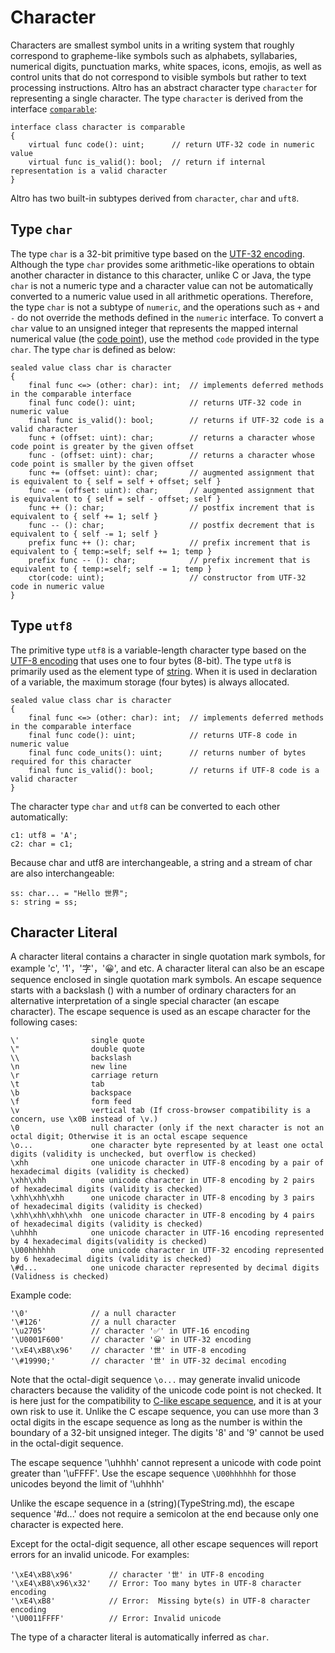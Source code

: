 # Character

Characters are smallest symbol units in a writing system that roughly correspond to grapheme-like symbols such as alphabets, syllabaries, numerical digits, punctuation marks, white spaces, icons, emojis, as well as control units that do not correspond to visible symbols but rather to text processing instructions. Altro has an abstract character type `character` for representing a single character. The type `character` is derived from the interface [`comparable`](TypeComparable.md):
```altro
interface class character is comparable
{
    virtual func code(): uint;      // return UTF-32 code in numeric value
    virtual func is_valid(): bool;  // return if internal representation is a valid character
}
```
Altro has two built-in subtypes derived from `character`, `char` and `uft8`.

## Type `char`

The type `char` is a 32-bit primitive type based on the [UTF-32 encoding](https://en.wikipedia.org/wiki/UTF-32). Although the type `char` provides some arithmetic-like operations to obtain another character in distance to this character, unlike C or Java, the type `char` is not a numeric type and a character value can not be automatically converted to a numeric value used in all arithmetic operations. Therefore, the type `char` is not a subtype of `numeric`, and the operations such as `+` and `-` do not override the methods defined in the `numeric` interface. To convert a `char` value to an unsigned integer that represents the mapped internal numerical value (the [code point](https://en.wikipedia.org/wiki/Code_point)), use the method `code` provided in the type `char`. The type `char` is defined as below:
```altro
sealed value class char is character
{
    final func <=> (other: char): int;  // implements deferred methods in the comparable interface
    final func code(): uint;            // returns UTF-32 code in numeric value
    final func is_valid(): bool;        // returns if UTF-32 code is a valid character
    func + (offset: uint): char;        // returns a character whose code point is greater by the given offset
    func - (offset: uint): char;        // returns a character whose code point is smaller by the given offset
    func += (offset: uint): char;       // augmented assignment that is equivalent to { self = self + offset; self }
    func -= (offset: uint): char;       // augmented assignment that is equivalent to { self = self - offset; self }
    func ++ (): char;                   // postfix increment that is equivalent to { self += 1; self }
    func -- (): char;                   // postfix decrement that is equivalent to { self -= 1; self }
    prefix func ++ (): char;            // prefix increment that is equivalent to { temp:=self; self += 1; temp }
    prefix func -- (): char;            // prefix increment that is equivalent to { temp:=self; self -= 1; temp }
    ctor(code: uint);                   // constructor from UTF-32 code in numeric value
}
```

## Type `utf8`

The primitive type `utf8` is a variable-length character type based on the [UTF-8 encoding](https://en.wikipedia.org/wiki/UTF-8) that uses one to four bytes (8-bit). The type `utf8` is primarily used as the element type of [string](String.md). When it is used in declaration of a variable, the maximum storage (four bytes) is always allocated.
```altro
sealed value class char is character
{
    final func <=> (other: char): int;  // implements deferred methods in the comparable interface
    final func code(): uint;            // returns UTF-8 code in numeric value
    final func code_units(): uint;      // returns number of bytes required for this character
    final func is_valid(): bool;        // returns if UTF-8 code is a valid character
}
```
The character type `char` and `utf8` can be converted to each other automatically:
```altro
c1: utf8 = 'A';
c2: char = c1;
```
Because char and utf8 are interchangeable, a string and a stream of char are also interchangeable:
```altro
ss: char... = "Hello 世界";
s: string = ss;
```

## Character Literal

A character literal contains a character in single quotation mark symbols, for example 'c', '1'，'字'，'😀', and etc. A character literal can also be an escape sequence enclosed in single quotation mark symbols. An escape sequence starts with a backslash (\) with a number of ordinary characters for an alternative interpretation of a single special character (an escape character). The escape sequence is used as an escape character for the following cases:
```altscript
\'                single quote
\"                double quote
\\                backslash
\n                new line
\r                carriage return
\t                tab
\b                backspace
\f                form feed
\v                vertical tab (If cross-browser compatibility is a concern, use \x0B instead of \v.)
\0                null character (only if the next character is not an octal digit; Otherwise it is an octal escape sequence
\o...             one character byte represented by at least one octal digits (validity is unchecked, but overflow is checked)
\xhh              one unicode character in UTF-8 encoding by a pair of hexadecimal digits (validity is checked)
\xhh\xhh          one unicode character in UTF-8 encoding by 2 pairs of hexadecimal digits (validity is checked)
\xhh\xhh\xhh      one unicode character in UTF-8 encoding by 3 pairs of hexadecimal digits (validity is checked)
\xhh\xhh\xhh\xhh  one unicode character in UTF-8 encoding by 4 pairs of hexadecimal digits (validity is checked)
\uhhhh            one unicode character in UTF-16 encoding represented by 4 hexadecimal digits(validity is checked)
\U00hhhhhh        one unicode character in UTF-32 encoding represented by 6 hexadecimal digits (validity is checked)
\#d...            one unicode character represented by decimal digits (Validness is checked)
```
Example code:
```altscript
'\0'              // a null character
'\#126'           // a null character
'\u2705'          // character '✅' in UTF-16 encoding
'\U0001F600'      // character '😀' in UTF-32 encoding
'\xE4\xB8\x96'    // character '世' in UTF-8 encoding
'\#19990;'        // character '世' in UTF-32 decimal encoding
```
Note that the octal-digit sequence `\o...` may generate invalid unicode characters because the validity of the unicode code point is not checked. It is here just for the compatibility to [C-like escape sequence](https://en.wikipedia.org/wiki/Escape_sequences_in_C), and it is at your own risk to use it. Unlike the C escape sequence, you can use more than 3 octal digits in the escape sequence as long as the number is within the boundary of a 32-bit unsigned integer. The digits '8' and '9' cannot be used in the octal-digit sequence.

The escape sequence '\uhhhh' cannot represent a unicode with code point greater than '\uFFFF'. Use the escape sequence `\U00hhhhhh` for those unicodes beyond the limit of '\uhhhh'

Unlike the escape sequence in a (string)(TypeString.md), the escape sequence '\#d...' does not require a semicolon at the end because only one character is expected here.

Except for the octal-digit sequence, all other escape sequences will report errors for an invalid unicode. For examples:
```altscript
'\xE4\xB8\x96'        // character '世' in UTF-8 encoding
'\xE4\xB8\x96\x32'    // Error: Too many bytes in UTF-8 character encoding
'\xE4\xB8'            // Error:  Missing byte(s) in UTF-8 character encoding
'\U0011FFFF'          // Error: Invalid unicode
```
The type of a character literal is automatically inferred as `char`.



